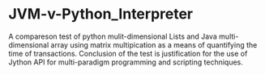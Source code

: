 # JVM-v-Python_Interpreter

A compareson test of python mulit-dimensional Lists and Java multi-dimensional array
using matrix multipication as a means of quantifying the time of transactions. Conclusion
of the test is justification for the use of Jython API for multi-paradigm programming and
scripting techniques.
